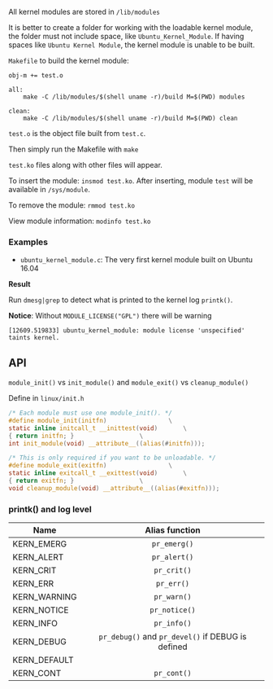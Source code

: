 All kernel modules are stored in ``/lib/modules``

It is better to create a folder for working with the loadable kernel module, the folder must not include space, like ``Ubuntu_Kernel_Module``. If having spaces like ``Ubuntu Kernel Module``, the kernel module is unable to be built.

``Makefile`` to build the kernel module:

```
obj-m += test.o

all:
	make -C /lib/modules/$(shell uname -r)/build M=$(PWD) modules

clean:
	make -C /lib/modules/$(shell uname -r)/build M=$(PWD) clean
```

``test.o`` is the object file built from ``test.c``.

Then simply run the Makefile with ``make``

``test.ko`` files along with other files will appear.

To insert the module: ``insmod test.ko``. After inserting, module ``test`` will be available in ``/sys/module``.

To remove the module: ``rmmod test.ko``

View module information: ``modinfo test.ko``

### Examples

* ``ubuntu_kernel_module.c``: The very first kernel module built on Ubuntu 16.04

**Result**

Run ``dmesg|grep`` to detect what is printed to the kernel log ``printk()``.

**Notice**: Without ``MODULE_LICENSE("GPL")`` there will be warning

```
[12609.519833] ubuntu_kernel_module: module license 'unspecified' taints kernel.
```

## API

``module_init()`` vs ``init_module()`` and ``module_exit()`` vs ``cleanup_module()``

Define in ``linux/init.h``

```c
/* Each module must use one module_init(). */
#define module_init(initfn)                 \
static inline initcall_t __inittest(void)       \
{ return initfn; }                  \
int init_module(void) __attribute__((alias(#initfn)));

/* This is only required if you want to be unloadable. */
#define module_exit(exitfn)                 \
static inline exitcall_t __exittest(void)       \
{ return exitfn; }                  \
void cleanup_module(void) __attribute__((alias(#exitfn)));
```

### printk() and log level

| Name| Alias function |
| ------- |:------:|
| KERN_EMERG    | ``pr_emerg()``    |
| KERN_ALERT    | ``pr_alert()``   |
| KERN_CRIT    | ``pr_crit()``|
|KERN_ERR |``pr_err()``|
|KERN_WARNING|``pr_warn()``|
|KERN_NOTICE|``pr_notice()``|
|KERN_INFO|``pr_info()``|
|KERN_DEBUG|``pr_debug()`` and ``pr_devel()`` if DEBUG is defined|
|KERN_DEFAULT||
|KERN_CONT|``pr_cont()``|
